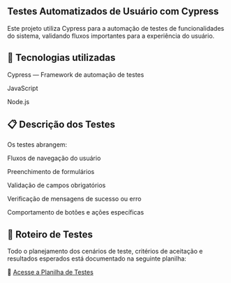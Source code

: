 ## Testes Automatizados de Usuário com Cypress
Este projeto utiliza Cypress para a automação de testes de funcionalidades do sistema, validando fluxos importantes para a experiência do usuário.

## 🚀 Tecnologias utilizadas
Cypress — Framework de automação de testes

JavaScript

Node.js

## 📋 Descrição dos Testes
Os testes abrangem:

Fluxos de navegação do usuário

Preenchimento de formulários

Validação de campos obrigatórios

Verificação de mensagens de sucesso ou erro

Comportamento de botões e ações específicas

## 📑 Roteiro de Testes
Todo o planejamento dos cenários de teste, critérios de aceitação e resultados esperados está documentado na seguinte planilha:

🔗 [Acesse a Planilha de Testes](https://docs.google.com/spreadsheets/d/1ZFCBsHxIcpjUwSi47m2tEJM2kUr1uIUYrcCXQWYM-mE/edit?usp=sharing)
